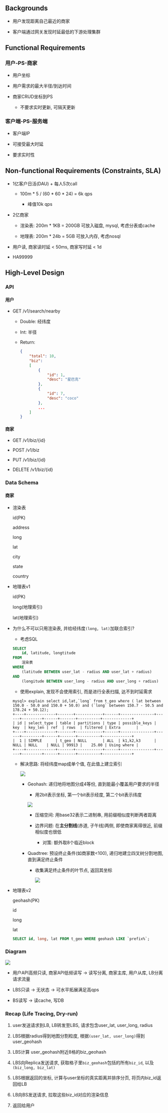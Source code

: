 ## Backgrounds

-   用户发现距离自己最近的商家
    
-   客户端通过网关发现时延最低的下游处理集群
    

## Functional Requirements

### 用户-PS-商家

-   用户坐标
    
-   用户需求的最大半径/到达时间
    
-   商家CRUD坐标到PS
    
    -   不要求实时更新, 可隔天更新
        

### 客户端-PS-服务端

-   客户端IP
    
-   可接受最大时延
    
-   要求实时性
    

## Non-functional Requirements (Constraints, SLA)

-   1亿客户日活(DAU) + 每人5次call
    
    -   100m * 5 / (60 * 60 * 24) = 6k qps
        
        -   峰值10k qps
            
-   2亿商家
    
    -   渲染表: 200m * 1KB = 200GB 可放入磁盘, mysql, 考虑分表或cache
        
    -   地理表: 200m * 24b = 5GB 可放入内存, 考虑nosql
        
-   用户读, 商家读时延 < 50ms, 商家写时延 < 1d
    
-   HA99999
    

## High-Level Design

### API
    

#### 用户

-   GET /v1/search/nearby
    
    -   Double: 经纬度
        
    -   Int: 半径
        
    -   Return:
        
        ```JSON
        {
            "total": 10,
            "biz":
            [
                {
                    "id": 1,
                    "desc": "星巴克"
                },
                {
                    "id": 7,
                    "desc": "coco"
                },
                ...
            ]
        }
        ```
        

#### 商家

-   GET /v1/biz/{id}
    
-   POST /v1/biz
    
-   PUT /v1/biz/{id}
    
-   DELETE /v1/biz/{id}
    

### Data Schema
    

#### 商家

-   渲染表
    
    id(PK)
    
    address
    
    long
    
    lat
    
    city
    
    state
    
    country
    
-   地理表v1
    
    id(PK)
    
    long(地理索引)
    
    lat(地理索引)
    
-   为什么不可以只用渲染表, 并给经纬度`(long, lat)`加联合索引?
    
    -   考虑SQL
        
    
    ```SQL
    SELECT 
        id, latitude, longtitude
    FROM 
        渲染表
    WHERE 
        (latitude BETWEEN user_lat - radius AND user_lat + radius)
    AND
        (longitude BETWEEN user_long - radius AND user_long + radius)
    ```
    
    -   使用explain, 发现不会使用索引, 而是进行全表扫描, 达不到时延需求
        
    
    ```Shell
    mysql> explain select id,lat,`long` from t_geo where ( lat between 150.0 - 50.0 and 150.0 + 50.0) and (`long` between 150.7 - 50.5 and 178.24 + 50.12);
    +----+-------------+-------+------------+------+---------------+------+---------+------+-------+----------+-------------+
    | id | select_type | table | partitions | type | possible_keys | key  | key_len | ref  | rows  | filtered | Extra       |
    +----+-------------+-------+------------+------+---------------+------+---------+------+-------+----------+-------------+
    |  1 | SIMPLE      | t_geo | NULL       | ALL  | k1,k2,k3      | NULL | NULL    | NULL | 99913 |    25.00 | Using where |
    +----+-------------+-------+------------+------+---------------+------+---------+------+-------+----------+-------------+
    ```
    
    -   解决思路: 将经纬度map成单个值, 在此值上建立索引
        
        ![](https://bytedancecampus1.feishu.cn/space/api/box/stream/download/asynccode/?code=MTJiMjFiMzRlZDFmYWRhNmExNmU1ODkyNmRkYjVmZGJfVVVQTlFKdXJCa2hDNWlmWDAwUWZuWHN1YkZwOUhQeTRfVG9rZW46Ym94Y25nVDlreXFaTWdxeXlPamtxRHUwQklkXzE2Nzg2Nzk3NTM6MTY3ODY4MzM1M19WNA)
        
        -   Geohash: 递归地将地图分成4等份, 直到能最小覆盖用户要求的半径
            
            -   用2bit表示坐标, 第一个bit表示经度, 第二个bit表示纬度
                
            
            ![](https://bytedancecampus1.feishu.cn/space/api/box/stream/download/asynccode/?code=ZmQ3YTAzZGNjMDRiOWYzZjMzYTVkYjkyMWVmZjcwZGRfU0RwbnhrdlF4aXlGUURRTmZYVTEzbEo1NFNPWGcwUExfVG9rZW46Ym94Y255SnA3U1NBTmNKRmd6TmNvRWxsNk9EXzE2Nzg2Nzk3NTM6MTY3ODY4MzM1M19WNA)
            
            -   压缩空间: 用base32表示二进制串, 用前缀相似度判断两者距离
                
            -   边界问题: 在**主分割线**(赤道, 子午线)两侧, 即使商家离得很近, 前缀相似度也很低
                
                -   对策: 额外取8个临近block
                    
        -   Quadtree: 预设终止条件(如商家数<100), 递归地建立四叉树分割地图, 直到满足终止条件
            
            -   收集满足终止条件的叶节点, 返回其坐标
                
                ![](https://bytedancecampus1.feishu.cn/space/api/box/stream/download/asynccode/?code=ZDU0ODM4OTk5NTYyOGI2ZTdmN2M1YmMyODMxMmY1NDNfbmVpdlhUWUhVREkzcDNzWU4xYjFFMjd3eVl1QllYSWtfVG9rZW46Ym94Y245M2JSY0JrTGZTNjBGb1dxTzMxdW5iXzE2Nzg2Nzk3NTM6MTY3ODY4MzM1M19WNA)
                
-   地理表v2
    
    geohash(PK)
    
    id
    
    long
    
    lat
    
    ```SQL
    SELECT id, long, lat FROM t_geo WHERE geohash LIKE `prefix%`;
    ```
    

### Diagram
    

![](https://bytedancecampus1.feishu.cn/space/api/box/stream/download/asynccode/?code=MmU3NGEyZWY1OTkzZjJiMGQwNDM5ZGYyNGZmNDk3YWJfRXhCNlBBNE8xRkJQMHlWN2hVemZSVkRnbnhjZUNKeUZfVG9rZW46Ym94Y251WE1WSHEwT1RnWjA2UUl3SENsR0poXzE2Nzg2Nzk3NTM6MTY3ODY4MzM1M19WNA)

-   用户API高频只读, 商家API低频读写 -> 读写分离, 商家主库, 用户从库, LB分离请求流量
    
-   LBS只读 -> 无状态 -> 可水平拓展满足高qps
    
-   BS读写 -> 读cache, 写DB
    

### Recap (Life Tracing, Dry-run)
    
1.  user发送请求到LB, LB转发至LBS, 请求包含user_lat, user_long, radius
        
2.  LBS根据radius得到地图分割粒度, 根据`(user_lat, user_long)`得到user_geohash
        
3.  LBS计算 user_geohash附近8格的biz_geohash
        
4.  LBS向Replica发送请求, 获取格子里`biz_geohash`包括的所有`biz_id`, 以及`(biz_long, biz_lat)`
        
5.  LBS根据返回的坐标, 计算与user坐标的真实距离并排序分页, 将页内biz_id返回给LB
        
6.  LB向BS发送请求, 拉取这些biz_id对应的渲染信息
        
7.  返回给用户
